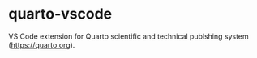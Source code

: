# quarto-vscode

VS Code extension for Quarto scientific and technical publshing system (https://quarto.org).



